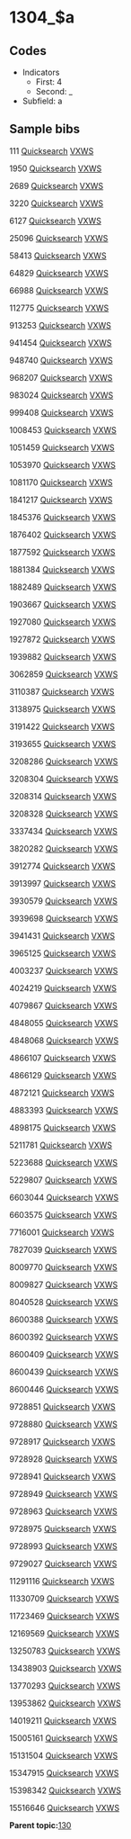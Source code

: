 # 1304\_$a

## Codes

-   Indicators
    -   First: 4
    -   Second: \_
-   Subfield: a

## Sample bibs

111 [Quicksearch](https://search.library.yale.edu/catalog/111) [VXWS](http://prodorbis.library.yale.edu:7014/vxws/GetHoldingsService?bibId=111)

1950 [Quicksearch](https://search.library.yale.edu/catalog/1950) [VXWS](http://prodorbis.library.yale.edu:7014/vxws/GetHoldingsService?bibId=1950)

2689 [Quicksearch](https://search.library.yale.edu/catalog/2689) [VXWS](http://prodorbis.library.yale.edu:7014/vxws/GetHoldingsService?bibId=2689)

3220 [Quicksearch](https://search.library.yale.edu/catalog/3220) [VXWS](http://prodorbis.library.yale.edu:7014/vxws/GetHoldingsService?bibId=3220)

6127 [Quicksearch](https://search.library.yale.edu/catalog/6127) [VXWS](http://prodorbis.library.yale.edu:7014/vxws/GetHoldingsService?bibId=6127)

25096 [Quicksearch](https://search.library.yale.edu/catalog/25096) [VXWS](http://prodorbis.library.yale.edu:7014/vxws/GetHoldingsService?bibId=25096)

58413 [Quicksearch](https://search.library.yale.edu/catalog/58413) [VXWS](http://prodorbis.library.yale.edu:7014/vxws/GetHoldingsService?bibId=58413)

64829 [Quicksearch](https://search.library.yale.edu/catalog/64829) [VXWS](http://prodorbis.library.yale.edu:7014/vxws/GetHoldingsService?bibId=64829)

66988 [Quicksearch](https://search.library.yale.edu/catalog/66988) [VXWS](http://prodorbis.library.yale.edu:7014/vxws/GetHoldingsService?bibId=66988)

112775 [Quicksearch](https://search.library.yale.edu/catalog/112775) [VXWS](http://prodorbis.library.yale.edu:7014/vxws/GetHoldingsService?bibId=112775)

913253 [Quicksearch](https://search.library.yale.edu/catalog/913253) [VXWS](http://prodorbis.library.yale.edu:7014/vxws/GetHoldingsService?bibId=913253)

941454 [Quicksearch](https://search.library.yale.edu/catalog/941454) [VXWS](http://prodorbis.library.yale.edu:7014/vxws/GetHoldingsService?bibId=941454)

948740 [Quicksearch](https://search.library.yale.edu/catalog/948740) [VXWS](http://prodorbis.library.yale.edu:7014/vxws/GetHoldingsService?bibId=948740)

968207 [Quicksearch](https://search.library.yale.edu/catalog/968207) [VXWS](http://prodorbis.library.yale.edu:7014/vxws/GetHoldingsService?bibId=968207)

983024 [Quicksearch](https://search.library.yale.edu/catalog/983024) [VXWS](http://prodorbis.library.yale.edu:7014/vxws/GetHoldingsService?bibId=983024)

999408 [Quicksearch](https://search.library.yale.edu/catalog/999408) [VXWS](http://prodorbis.library.yale.edu:7014/vxws/GetHoldingsService?bibId=999408)

1008453 [Quicksearch](https://search.library.yale.edu/catalog/1008453) [VXWS](http://prodorbis.library.yale.edu:7014/vxws/GetHoldingsService?bibId=1008453)

1051459 [Quicksearch](https://search.library.yale.edu/catalog/1051459) [VXWS](http://prodorbis.library.yale.edu:7014/vxws/GetHoldingsService?bibId=1051459)

1053970 [Quicksearch](https://search.library.yale.edu/catalog/1053970) [VXWS](http://prodorbis.library.yale.edu:7014/vxws/GetHoldingsService?bibId=1053970)

1081170 [Quicksearch](https://search.library.yale.edu/catalog/1081170) [VXWS](http://prodorbis.library.yale.edu:7014/vxws/GetHoldingsService?bibId=1081170)

1841217 [Quicksearch](https://search.library.yale.edu/catalog/1841217) [VXWS](http://prodorbis.library.yale.edu:7014/vxws/GetHoldingsService?bibId=1841217)

1845376 [Quicksearch](https://search.library.yale.edu/catalog/1845376) [VXWS](http://prodorbis.library.yale.edu:7014/vxws/GetHoldingsService?bibId=1845376)

1876402 [Quicksearch](https://search.library.yale.edu/catalog/1876402) [VXWS](http://prodorbis.library.yale.edu:7014/vxws/GetHoldingsService?bibId=1876402)

1877592 [Quicksearch](https://search.library.yale.edu/catalog/1877592) [VXWS](http://prodorbis.library.yale.edu:7014/vxws/GetHoldingsService?bibId=1877592)

1881384 [Quicksearch](https://search.library.yale.edu/catalog/1881384) [VXWS](http://prodorbis.library.yale.edu:7014/vxws/GetHoldingsService?bibId=1881384)

1882489 [Quicksearch](https://search.library.yale.edu/catalog/1882489) [VXWS](http://prodorbis.library.yale.edu:7014/vxws/GetHoldingsService?bibId=1882489)

1903667 [Quicksearch](https://search.library.yale.edu/catalog/1903667) [VXWS](http://prodorbis.library.yale.edu:7014/vxws/GetHoldingsService?bibId=1903667)

1927080 [Quicksearch](https://search.library.yale.edu/catalog/1927080) [VXWS](http://prodorbis.library.yale.edu:7014/vxws/GetHoldingsService?bibId=1927080)

1927872 [Quicksearch](https://search.library.yale.edu/catalog/1927872) [VXWS](http://prodorbis.library.yale.edu:7014/vxws/GetHoldingsService?bibId=1927872)

1939882 [Quicksearch](https://search.library.yale.edu/catalog/1939882) [VXWS](http://prodorbis.library.yale.edu:7014/vxws/GetHoldingsService?bibId=1939882)

3062859 [Quicksearch](https://search.library.yale.edu/catalog/3062859) [VXWS](http://prodorbis.library.yale.edu:7014/vxws/GetHoldingsService?bibId=3062859)

3110387 [Quicksearch](https://search.library.yale.edu/catalog/3110387) [VXWS](http://prodorbis.library.yale.edu:7014/vxws/GetHoldingsService?bibId=3110387)

3138975 [Quicksearch](https://search.library.yale.edu/catalog/3138975) [VXWS](http://prodorbis.library.yale.edu:7014/vxws/GetHoldingsService?bibId=3138975)

3191422 [Quicksearch](https://search.library.yale.edu/catalog/3191422) [VXWS](http://prodorbis.library.yale.edu:7014/vxws/GetHoldingsService?bibId=3191422)

3193655 [Quicksearch](https://search.library.yale.edu/catalog/3193655) [VXWS](http://prodorbis.library.yale.edu:7014/vxws/GetHoldingsService?bibId=3193655)

3208286 [Quicksearch](https://search.library.yale.edu/catalog/3208286) [VXWS](http://prodorbis.library.yale.edu:7014/vxws/GetHoldingsService?bibId=3208286)

3208304 [Quicksearch](https://search.library.yale.edu/catalog/3208304) [VXWS](http://prodorbis.library.yale.edu:7014/vxws/GetHoldingsService?bibId=3208304)

3208314 [Quicksearch](https://search.library.yale.edu/catalog/3208314) [VXWS](http://prodorbis.library.yale.edu:7014/vxws/GetHoldingsService?bibId=3208314)

3208328 [Quicksearch](https://search.library.yale.edu/catalog/3208328) [VXWS](http://prodorbis.library.yale.edu:7014/vxws/GetHoldingsService?bibId=3208328)

3337434 [Quicksearch](https://search.library.yale.edu/catalog/3337434) [VXWS](http://prodorbis.library.yale.edu:7014/vxws/GetHoldingsService?bibId=3337434)

3820282 [Quicksearch](https://search.library.yale.edu/catalog/3820282) [VXWS](http://prodorbis.library.yale.edu:7014/vxws/GetHoldingsService?bibId=3820282)

3912774 [Quicksearch](https://search.library.yale.edu/catalog/3912774) [VXWS](http://prodorbis.library.yale.edu:7014/vxws/GetHoldingsService?bibId=3912774)

3913997 [Quicksearch](https://search.library.yale.edu/catalog/3913997) [VXWS](http://prodorbis.library.yale.edu:7014/vxws/GetHoldingsService?bibId=3913997)

3930579 [Quicksearch](https://search.library.yale.edu/catalog/3930579) [VXWS](http://prodorbis.library.yale.edu:7014/vxws/GetHoldingsService?bibId=3930579)

3939698 [Quicksearch](https://search.library.yale.edu/catalog/3939698) [VXWS](http://prodorbis.library.yale.edu:7014/vxws/GetHoldingsService?bibId=3939698)

3941431 [Quicksearch](https://search.library.yale.edu/catalog/3941431) [VXWS](http://prodorbis.library.yale.edu:7014/vxws/GetHoldingsService?bibId=3941431)

3965125 [Quicksearch](https://search.library.yale.edu/catalog/3965125) [VXWS](http://prodorbis.library.yale.edu:7014/vxws/GetHoldingsService?bibId=3965125)

4003237 [Quicksearch](https://search.library.yale.edu/catalog/4003237) [VXWS](http://prodorbis.library.yale.edu:7014/vxws/GetHoldingsService?bibId=4003237)

4024219 [Quicksearch](https://search.library.yale.edu/catalog/4024219) [VXWS](http://prodorbis.library.yale.edu:7014/vxws/GetHoldingsService?bibId=4024219)

4079867 [Quicksearch](https://search.library.yale.edu/catalog/4079867) [VXWS](http://prodorbis.library.yale.edu:7014/vxws/GetHoldingsService?bibId=4079867)

4848055 [Quicksearch](https://search.library.yale.edu/catalog/4848055) [VXWS](http://prodorbis.library.yale.edu:7014/vxws/GetHoldingsService?bibId=4848055)

4848068 [Quicksearch](https://search.library.yale.edu/catalog/4848068) [VXWS](http://prodorbis.library.yale.edu:7014/vxws/GetHoldingsService?bibId=4848068)

4866107 [Quicksearch](https://search.library.yale.edu/catalog/4866107) [VXWS](http://prodorbis.library.yale.edu:7014/vxws/GetHoldingsService?bibId=4866107)

4866129 [Quicksearch](https://search.library.yale.edu/catalog/4866129) [VXWS](http://prodorbis.library.yale.edu:7014/vxws/GetHoldingsService?bibId=4866129)

4872121 [Quicksearch](https://search.library.yale.edu/catalog/4872121) [VXWS](http://prodorbis.library.yale.edu:7014/vxws/GetHoldingsService?bibId=4872121)

4883393 [Quicksearch](https://search.library.yale.edu/catalog/4883393) [VXWS](http://prodorbis.library.yale.edu:7014/vxws/GetHoldingsService?bibId=4883393)

4898175 [Quicksearch](https://search.library.yale.edu/catalog/4898175) [VXWS](http://prodorbis.library.yale.edu:7014/vxws/GetHoldingsService?bibId=4898175)

5211781 [Quicksearch](https://search.library.yale.edu/catalog/5211781) [VXWS](http://prodorbis.library.yale.edu:7014/vxws/GetHoldingsService?bibId=5211781)

5223688 [Quicksearch](https://search.library.yale.edu/catalog/5223688) [VXWS](http://prodorbis.library.yale.edu:7014/vxws/GetHoldingsService?bibId=5223688)

5229807 [Quicksearch](https://search.library.yale.edu/catalog/5229807) [VXWS](http://prodorbis.library.yale.edu:7014/vxws/GetHoldingsService?bibId=5229807)

6603044 [Quicksearch](https://search.library.yale.edu/catalog/6603044) [VXWS](http://prodorbis.library.yale.edu:7014/vxws/GetHoldingsService?bibId=6603044)

6603575 [Quicksearch](https://search.library.yale.edu/catalog/6603575) [VXWS](http://prodorbis.library.yale.edu:7014/vxws/GetHoldingsService?bibId=6603575)

7716001 [Quicksearch](https://search.library.yale.edu/catalog/7716001) [VXWS](http://prodorbis.library.yale.edu:7014/vxws/GetHoldingsService?bibId=7716001)

7827039 [Quicksearch](https://search.library.yale.edu/catalog/7827039) [VXWS](http://prodorbis.library.yale.edu:7014/vxws/GetHoldingsService?bibId=7827039)

8009770 [Quicksearch](https://search.library.yale.edu/catalog/8009770) [VXWS](http://prodorbis.library.yale.edu:7014/vxws/GetHoldingsService?bibId=8009770)

8009827 [Quicksearch](https://search.library.yale.edu/catalog/8009827) [VXWS](http://prodorbis.library.yale.edu:7014/vxws/GetHoldingsService?bibId=8009827)

8040528 [Quicksearch](https://search.library.yale.edu/catalog/8040528) [VXWS](http://prodorbis.library.yale.edu:7014/vxws/GetHoldingsService?bibId=8040528)

8600388 [Quicksearch](https://search.library.yale.edu/catalog/8600388) [VXWS](http://prodorbis.library.yale.edu:7014/vxws/GetHoldingsService?bibId=8600388)

8600392 [Quicksearch](https://search.library.yale.edu/catalog/8600392) [VXWS](http://prodorbis.library.yale.edu:7014/vxws/GetHoldingsService?bibId=8600392)

8600409 [Quicksearch](https://search.library.yale.edu/catalog/8600409) [VXWS](http://prodorbis.library.yale.edu:7014/vxws/GetHoldingsService?bibId=8600409)

8600439 [Quicksearch](https://search.library.yale.edu/catalog/8600439) [VXWS](http://prodorbis.library.yale.edu:7014/vxws/GetHoldingsService?bibId=8600439)

8600446 [Quicksearch](https://search.library.yale.edu/catalog/8600446) [VXWS](http://prodorbis.library.yale.edu:7014/vxws/GetHoldingsService?bibId=8600446)

9728851 [Quicksearch](https://search.library.yale.edu/catalog/9728851) [VXWS](http://prodorbis.library.yale.edu:7014/vxws/GetHoldingsService?bibId=9728851)

9728880 [Quicksearch](https://search.library.yale.edu/catalog/9728880) [VXWS](http://prodorbis.library.yale.edu:7014/vxws/GetHoldingsService?bibId=9728880)

9728917 [Quicksearch](https://search.library.yale.edu/catalog/9728917) [VXWS](http://prodorbis.library.yale.edu:7014/vxws/GetHoldingsService?bibId=9728917)

9728928 [Quicksearch](https://search.library.yale.edu/catalog/9728928) [VXWS](http://prodorbis.library.yale.edu:7014/vxws/GetHoldingsService?bibId=9728928)

9728941 [Quicksearch](https://search.library.yale.edu/catalog/9728941) [VXWS](http://prodorbis.library.yale.edu:7014/vxws/GetHoldingsService?bibId=9728941)

9728949 [Quicksearch](https://search.library.yale.edu/catalog/9728949) [VXWS](http://prodorbis.library.yale.edu:7014/vxws/GetHoldingsService?bibId=9728949)

9728963 [Quicksearch](https://search.library.yale.edu/catalog/9728963) [VXWS](http://prodorbis.library.yale.edu:7014/vxws/GetHoldingsService?bibId=9728963)

9728975 [Quicksearch](https://search.library.yale.edu/catalog/9728975) [VXWS](http://prodorbis.library.yale.edu:7014/vxws/GetHoldingsService?bibId=9728975)

9728993 [Quicksearch](https://search.library.yale.edu/catalog/9728993) [VXWS](http://prodorbis.library.yale.edu:7014/vxws/GetHoldingsService?bibId=9728993)

9729027 [Quicksearch](https://search.library.yale.edu/catalog/9729027) [VXWS](http://prodorbis.library.yale.edu:7014/vxws/GetHoldingsService?bibId=9729027)

11291116 [Quicksearch](https://search.library.yale.edu/catalog/11291116) [VXWS](http://prodorbis.library.yale.edu:7014/vxws/GetHoldingsService?bibId=11291116)

11330709 [Quicksearch](https://search.library.yale.edu/catalog/11330709) [VXWS](http://prodorbis.library.yale.edu:7014/vxws/GetHoldingsService?bibId=11330709)

11723469 [Quicksearch](https://search.library.yale.edu/catalog/11723469) [VXWS](http://prodorbis.library.yale.edu:7014/vxws/GetHoldingsService?bibId=11723469)

12169569 [Quicksearch](https://search.library.yale.edu/catalog/12169569) [VXWS](http://prodorbis.library.yale.edu:7014/vxws/GetHoldingsService?bibId=12169569)

13250783 [Quicksearch](https://search.library.yale.edu/catalog/13250783) [VXWS](http://prodorbis.library.yale.edu:7014/vxws/GetHoldingsService?bibId=13250783)

13438903 [Quicksearch](https://search.library.yale.edu/catalog/13438903) [VXWS](http://prodorbis.library.yale.edu:7014/vxws/GetHoldingsService?bibId=13438903)

13770293 [Quicksearch](https://search.library.yale.edu/catalog/13770293) [VXWS](http://prodorbis.library.yale.edu:7014/vxws/GetHoldingsService?bibId=13770293)

13953862 [Quicksearch](https://search.library.yale.edu/catalog/13953862) [VXWS](http://prodorbis.library.yale.edu:7014/vxws/GetHoldingsService?bibId=13953862)

14019211 [Quicksearch](https://search.library.yale.edu/catalog/14019211) [VXWS](http://prodorbis.library.yale.edu:7014/vxws/GetHoldingsService?bibId=14019211)

15005161 [Quicksearch](https://search.library.yale.edu/catalog/15005161) [VXWS](http://prodorbis.library.yale.edu:7014/vxws/GetHoldingsService?bibId=15005161)

15131504 [Quicksearch](https://search.library.yale.edu/catalog/15131504) [VXWS](http://prodorbis.library.yale.edu:7014/vxws/GetHoldingsService?bibId=15131504)

15347915 [Quicksearch](https://search.library.yale.edu/catalog/15347915) [VXWS](http://prodorbis.library.yale.edu:7014/vxws/GetHoldingsService?bibId=15347915)

15398342 [Quicksearch](https://search.library.yale.edu/catalog/15398342) [VXWS](http://prodorbis.library.yale.edu:7014/vxws/GetHoldingsService?bibId=15398342)

15516646 [Quicksearch](https://search.library.yale.edu/catalog/15516646) [VXWS](http://prodorbis.library.yale.edu:7014/vxws/GetHoldingsService?bibId=15516646)

**Parent topic:**[130](../../tags/130/130.md)

